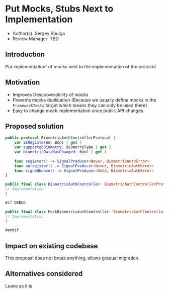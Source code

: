 # Put Mocks, Stubs Next to Implementation

* Author(s): Sergey Shulga
* Review Manager: TBD

## Introduction

Put implementationf of mocks next to the implementation of the protocol

## Motivation


- Improves Desccoverability of mocks
- Prevents mocks duplication (Because we usually define mocks in the `FrameworkTests` target which means they can only be used there)
- Easy to change mock implementation once public API changes


## Proposed solution


```swift
public protocol BiometricAuthControllerProtocol {
    var isRegistered: Bool { get }
    var supportedBiometry: BiometryType { get }
    var biometricDataHasChanged: Bool { get }
    
    func register() -> SignalProducer<Never, BiometricAuthError>
    func unregister() -> SignalProducer<Never, BiometricAuthError>
    func signedNonce() -> SignalProducer<Data, BiometricAuthError>
}

public final class BiometricAuthController: BiometricAuthControllerProtocol {
// Implementation
}

#if DEBUG

public final class MockBiometricAuthController: BiometricAuthControllerProtocol {
// Implementation
}

#endif

```

## Impact on existing codebase

This proposal does not break anything, allows gradual migration.

## Alternatives considered

Leave as it is

